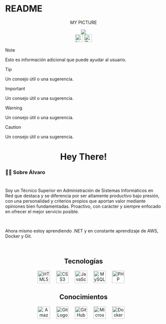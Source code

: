 # README

<div align="center">
 <p>MY PICTURE</p><img src="https://media.licdn.com/dms/image/D4D16AQGJzkO73GqXaQ/profile-displaybackgroundimage-shrink_350_1400/0/1719346561008?e=1725494400&v=beta&t=ZOgOo053-eyI5Gfdaizpz_1Lovgg8rV4OYXR4dc4pv8"/>
</div>

<div align="center">
   <a href="https://www.linkedin.com/in/alvarzzz"><img src="https://img.shields.io/static/v1?message=LinkedIn&logo=linkedin&label=&color=0077B5&logoColor=white&labelColor=&style=for-the-badge" height="25" alt="LinkedInLogo"></a>
   <a href="https://tu_enlace_de_descarga_directa_aquí" target="_blank"><img src="https://img.shields.io/badge/Descargar%20CV-beige?style=for-the-badge&logo=acrobat&logoColor=white" height="25" alt="Descargar CV"></a>
</div>


> [!NOTE]
> Esto es información adicional que puede ayudar al usuario.

> [!TIP]
> Un consejo útil o una sugerencia. 

> [!IMPORTANT]
> Un consejo útil o una sugerencia. 

> [!WARNING]
> Un consejo útil o una sugerencia. 

> [!CAUTION]
> Un consejo útil o una sugerencia. 



###

<h1 align="center">Hey There! </h1>

###

<h3 align="left">👩‍💻  Sobre Álvaro</h3>

###

<p align="left"><br>Soy un Técnico Superior en Administración de Sistemas Informáticos en Red que destaca y se diferencia por ser altamente productivo bajo presión, con una personalidad y criterios propios que aportan valor mediante opiniones bien fundamentadas. Proactivo, con carácter y siempre enfocado en ofrecer el mejor servicio posible.</p><br>

<p>Ahora mismo estoy aprendiendo .NET y en constante aprendizaje de AWS, Docker y Git.</p><br>

###

<h2 align="center"><strong>Tecnologías</strong></h2>

<div align="center">
  <img src="https://upload.wikimedia.org/wikipedia/commons/thumb/3/38/HTML5_Badge.svg/800px-HTML5_Badge.svg.png" height="40" alt="HTML5 Logo"/> <img width="12"/>
  <img src="https://www.svgrepo.com/show/349330/css3.svg" height="40" alt="CSS3 Logo"/> <img width="12"/>
  <img src="https://cdn.worldvectorlogo.com/logos/javascript-1.svg" height="40" alt="JavaScript Logo"/> <img width="12"/>
  <img src="https://upload.wikimedia.org/wikipedia/fr/thumb/6/62/MySQL.svg/1280px-MySQL.svg.png" height="40" alt="MySQL Logo"/> <img width="12"/>
  <img src="https://upload.wikimedia.org/wikipedia/commons/2/27/PHP-logo.svg" height="40" alt="PHP Logo"/> <img width="12"/>
</div>

<h2 align="center"><strong>Conocimientos</strong></h2>

<div align="center">
  <img src="https://upload.wikimedia.org/wikipedia/commons/9/93/Amazon_Web_Services_Logo.svg" height="40" alt="Amazon Web Services Logo"/> <img width="12"/>
  <img src="https://git-scm.com/images/logos/downloads/Git-Icon-1788C.png" height="40" alt="Git Logo"/> <img width="12"/>
  <img src="https://cdn4.iconfinder.com/data/icons/social-media-and-logos-12/32/Logo_Github-512.png" height="40" alt="GitHub Logo"/> <img width="12"/>
  <img src="https://upload.wikimedia.org/wikipedia/commons/thumb/f/fa/Microsoft_Azure.svg/1200px-Microsoft_Azure.svg.png" height="40" alt="Microsoft Azure Logo"/> <img width="12"/>
  <img src="https://cdn.jsdelivr.net/gh/devicons/devicon/icons/docker/docker-plain-wordmark.svg" height="40" alt="Docker Logo"/> <img width="12"/>
</div>

